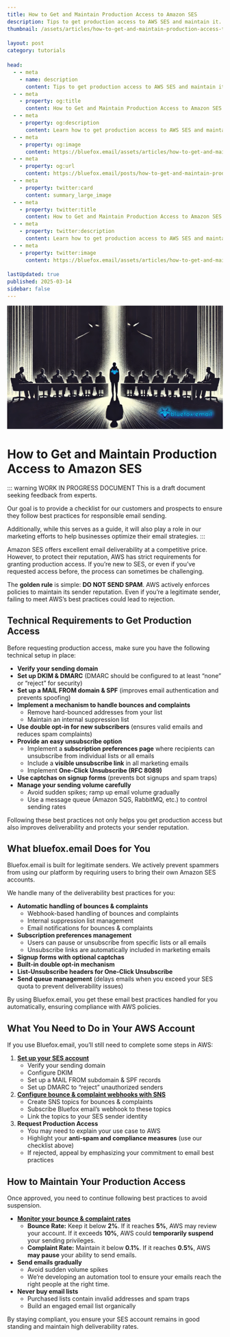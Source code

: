 ```yaml
---
title: How to Get and Maintain Production Access to Amazon SES
description: Tips to get production access to AWS SES and maintain it.
thumbnail: /assets/articles/how-to-get-and-maintain-production-access-to-amazon-ses-share.png

layout: post
category: tutorials

head:
  - - meta
    - name: description
      content: Tips to get production access to AWS SES and maintain it.
  - - meta
    - property: og:title
      content: How to Get and Maintain Production Access to Amazon SES
  - - meta
    - property: og:description
      content: Learn how to get production access to AWS SES and maintain it for excellent email deliverability.
  - - meta
    - property: og:image
      content: https://bluefox.email/assets/articles/how-to-get-and-maintain-production-access-to-amazon-ses-share.png
  - - meta
    - property: og:url
      content: https://bluefox.email/posts/how-to-get-and-maintain-production-access-to-amazon-ses
  - - meta
    - property: twitter:card
      content: summary_large_image
  - - meta
    - property: twitter:title
      content: How to Get and Maintain Production Access to Amazon SES
  - - meta
    - property: twitter:description
      content: Learn how to get production access to AWS SES and maintain it for excellent email deliverability.
  - - meta
    - property: twitter:image
      content: https://bluefox.email/assets/articles/how-to-get-and-maintain-production-access-to-amazon-ses-share.png

lastUpdated: true
published: 2025-03-14
sidebar: false
---
```


![AWS can be scary!](./how-to-get-and-maintain-production-access-to-amazon-ses/00.png)

# How to Get and Maintain Production Access to Amazon SES

::: warning WORK IN PROGRESS DOCUMENT
This is a draft document seeking feedback from experts.

Our goal is to provide a checklist for our customers and prospects to ensure they follow best practices for responsible email sending.

Additionally, while this serves as a guide, it will also play a role in our marketing efforts to help businesses optimize their email strategies.
:::

Amazon SES offers excellent email deliverability at a competitive price. However, to protect their reputation, AWS has strict requirements for granting production access. If you’re new to SES, or even if you’ve requested access before, the process can sometimes be challenging.

The **golden rule** is simple: **DO NOT SEND SPAM**. AWS actively enforces policies to maintain its sender reputation. Even if you’re a legitimate sender, failing to meet AWS’s best practices could lead to rejection.

## Technical Requirements to Get Production Access
Before requesting production access, make sure you have the following technical setup in place:

- **Verify your sending domain**
- **Set up DKIM & DMARC** (DMARC should be configured to at least “none” or “reject” for security)
- **Set up a MAIL FROM domain & SPF** (improves email authentication and prevents spoofing)
- **Implement a mechanism to handle bounces and complaints**
  - Remove hard-bounced addresses from your list
  - Maintain an internal suppression list
- **Use double opt-in for new subscribers** (ensures valid emails and reduces spam complaints)
- **Provide an easy unsubscribe option**
  - Implement a **subscription preferences page** where recipients can unsubscribe from individual lists or all emails
  - Include a **visible unsubscribe link** in all marketing emails
  - Implement **One-Click Unsubscribe (RFC 8089)**
- **Use captchas on signup forms** (prevents bot signups and spam traps)
- **Manage your sending volume carefully**
  - Avoid sudden spikes; ramp up email volume gradually
  - Use a message queue (Amazon SQS, RabbitMQ, etc.) to control sending rates

Following these best practices not only helps you get production access but also improves deliverability and protects your sender reputation.

## What bluefox.email Does for You

Bluefox.email is built for legitimate senders. We actively prevent spammers from using our platform by requiring users to bring their own Amazon SES accounts.

We handle many of the deliverability best practices for you:

- **Automatic handling of bounces & complaints**
  - Webhook-based handling of bounces and complaints
  - Internal suppression list management
  - Email notifications for bounces & complaints
- **Subscription preferences management**
  - Users can pause or unsubscribe from specific lists or all emails
  - Unsubscribe links are automatically included in marketing emails
- **Signup forms with optional captchas**
- **Built-in double opt-in mechanism**
- **List-Unsubscribe headers for One-Click Unsubscribe**
- **Send queue management** (delays emails when you exceed your SES quota to prevent deliverability issues)

By using Bluefox.email, you get these email best practices handled for you automatically, ensuring compliance with AWS policies.

## What You Need to Do in Your AWS Account
If you use Bluefox.email, you’ll still need to complete some steps in AWS:

1. **[Set up your SES account](./how-to-set-up-aws-ses)**
   - Verify your sending domain
   - Configure DKIM
   - Set up a MAIL FROM subdomain & SPF records
   - Set up DMARC to “reject” unauthorized senders
2. **[Configure bounce & complaint webhooks with SNS](./how-to-handle-bounces-and-complaints-with-aws-ses-and-sns)**
   - Create SNS topics for bounces & complaints
   - Subscribe Bluefox email’s webhook to these topics
   - Link the topics to your SES sender identity
3. **Request Production Access**
   - You may need to explain your use case to AWS
   - Highlight your **anti-spam and compliance measures** (use our checklist above)
   - If rejected, appeal by emphasizing your commitment to email best practices

## How to Maintain Your Production Access
Once approved, you need to continue following best practices to avoid suspension.

- **[Monitor your bounce & complaint rates](https://docs.aws.amazon.com/pinpoint/latest/userguide/channels-email-deliverability-dashboard-bounce-complaint.html)**
  - **Bounce Rate:** Keep it below **2%**. If it reaches **5%**, AWS may review your account. If it exceeds **10%**, AWS could **temporarily suspend** your sending privileges.
  - **Complaint Rate:** Maintain it below **0.1%**. If it reaches **0.5%**, AWS **may pause** your ability to send emails.
- **Send emails gradually**
  - Avoid sudden volume spikes
  - We’re developing an automation tool to ensure your emails reach the right people at the right time.
- **Never buy email lists**
  - Purchased lists contain invalid addresses and spam traps
  - Build an engaged email list organically

By staying compliant, you ensure your SES account remains in good standing and maintain high deliverability rates.
